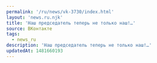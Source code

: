 ```yaml
---
permalink: '/ru/news/vk-3730/index.html'
layout: 'news.ru.njk'
title: 'Наш председатель теперь не только наш!…'
source: ВКонтакте
tags:
  - news_ru
description: 'Наш председатель теперь не только наш!…'
updatedAt: 1481660193
---
```

